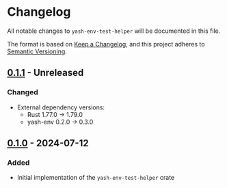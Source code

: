 # Changelog

All notable changes to `yash-env-test-helper` will be documented in this file.

The format is based on [Keep a Changelog](https://keepachangelog.com/en/1.1.0/),
and this project adheres to [Semantic Versioning](https://semver.org/spec/v2.0.0.html).

## [0.1.1] - Unreleased

### Changed

- External dependency versions:
    - Rust 1.77.0 → 1.79.0
    - yash-env 0.2.0 → 0.3.0

## [0.1.0] - 2024-07-12

### Added

- Initial implementation of the `yash-env-test-helper` crate

[0.1.1]: https://github.com/magicant/yash-rs/releases/tag/yash-env-test-helper-0.1.1
[0.1.0]: https://github.com/magicant/yash-rs/releases/tag/yash-env-test-helper-0.1.0
